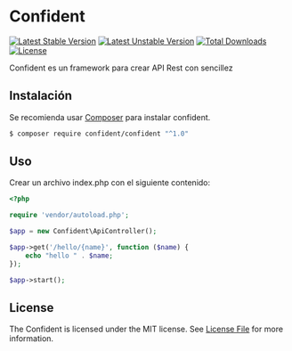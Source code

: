# Confident

[![Latest Stable Version](https://poser.pugx.org/confident/confident/v/stable)](https://packagist.org/packages/confident/confident)
[![Latest Unstable Version](https://poser.pugx.org/confident/confident/v/unstable)](https://packagist.org/packages/confident/confident)
[![Total Downloads](https://poser.pugx.org/confident/confident/downloads)](https://packagist.org/packages/confident/confident)
[![License](https://poser.pugx.org/confident/confident/license)](https://packagist.org/packages/confident/confident)

Confident es un framework para crear API Rest con sencillez

## Instalación

Se recomienda usar [Composer](https://getcomposer.org/) para instalar confident.

```bash
$ composer require confident/confident "^1.0"
```

## Uso

Crear un archivo index.php con el siguiente contenido:

```php
<?php

require 'vendor/autoload.php';

$app = new Confident\ApiController();

$app->get('/hello/{name}', function ($name) {
    echo "hello " . $name;
});

$app->start();
```

## License

The Confident is licensed under the MIT license. See [License File](LICENSE.md) for more information.